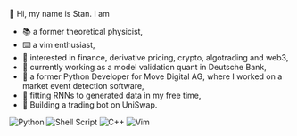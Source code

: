 👋 Hi, my name is Stan. I am

- 📚 a former theoretical physicist,
- ⌨️ a vim enthusiast,
- 👀 interested in finance, derivative pricing, crypto, algotrading and web3,
- 🏦 currently working as a model validation quant in Deutsche Bank,
- 🐍 a former Python Developer for Move Digital AG, where I worked on a market event detection software,
- 🌱 fitting RNNs to generated data in my free time,
- 🤖 Building a trading bot on UniSwap.

![Python](https://img.shields.io/badge/python-3670A0?style=for-the-badge&logo=python&logoColor=ffdd54)
![Shell Script](https://img.shields.io/badge/shell_script-%23121011.svg?style=for-the-badge&logo=gnu-bash&logoColor=white)
![C++](https://img.shields.io/badge/c++-%2300599C.svg?style=for-the-badge&logo=c%2B%2B&logoColor=white)
![Vim](https://img.shields.io/badge/VIM-%2311AB00.svg?style=for-the-badge&logo=vim&logoColor=white)

<!---
Stratiev/Stratiev is a ✨ special ✨ repository because its `README.md` (this file) appears on your GitHub profile.
You can click the Preview link to take a look at your changes.
--->
